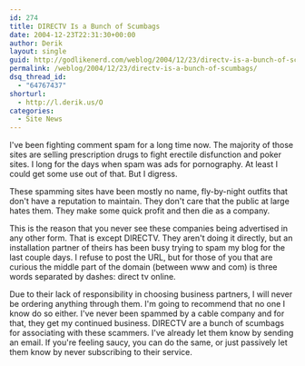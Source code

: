 ```yaml
---
id: 274
title: DIRECTV Is a Bunch of Scumbags
date: 2004-12-23T22:31:30+00:00
author: Derik
layout: single
guid: http://godlikenerd.com/weblog/2004/12/23/directv-is-a-bunch-of-scumbags/
permalink: /weblog/2004/12/23/directv-is-a-bunch-of-scumbags/
dsq_thread_id:
  - "64767437"
shorturl:
  - http://l.derik.us/O
categories:
  - Site News
---
```

I've been fighting comment spam for a long time now. The majority of those sites are selling prescription drugs to fight erectile disfunction and poker sites. I long for the days when spam was ads for pornography. At least I could get some use out of that. But I digress.

These spamming sites have been mostly no name, fly-by-night outfits that don't have a reputation to maintain. They don't care that the public at large hates them. They make some quick profit and then die as a company.

This is the reason that you never see these companies being advertised in any other form. That is except DIRECTV. They aren't doing it directly, but an installation partner of theirs has been busy trying to spam my blog for the last couple days. I refuse to post the URL, but for those of you that are curious the middle part of the domain (between www and com) is three words separated by dashes: direct tv online.

Due to their lack of responsibility in choosing business partners, I will never be ordering anything through them. I'm going to recommend that no one I know do so either. I've never been spammed by a cable company and for that, they get my continued business. DIRECTV are a bunch of scumbags for associating with these scammers. I've already let them know by sending an email. If you're feeling saucy, you can do the same, or just passively let them know by never subscribing to their service.